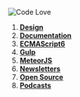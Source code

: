 ![Code Love](http://i.imgur.com/RS2KWU7.png)

1. **[Design](https://github.com/KleoPetroff/dev-log/blob/master/source/design.md)**
2. **[Documentation](https://github.com/KleoPetroff/dev-log/blob/master/source/documentation.md)**
3. **[ECMAScript6](https://github.com/KleoPetroff/dev-log/blob/master/source/ecmascript6.md)**
4. **[Gulp](https://github.com/KleoPetroff/dev-log/blob/master/source/gulp.md)**
5. **[MeteorJS](https://github.com/KleoPetroff/dev-log/blob/master/source/meteor.md)**
6. **[Newsletters](https://github.com/KleoPetroff/dev-log/blob/master/source/newsletters.md)**
7. **[Open Source](https://github.com/KleoPetroff/dev-log/blob/master/source/open-source.md)**
8. **[Podcasts](https://github.com/KleoPetroff/dev-log/blob/master/source/podcasts.md)**
